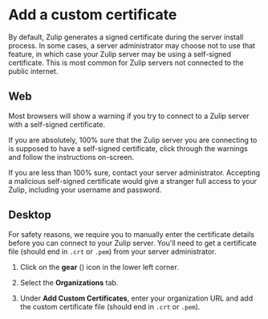 # Add a custom certificate

By default, Zulip generates a signed certificate during the server install
process. In some cases, a server administrator may choose not to use that
feature, in which case your Zulip server may be using a self-signed
certificate. This is most common for Zulip servers not connected to the
public internet.

## Web

Most browsers will show a warning if you try to connect to a Zulip server
with a self-signed certificate.

If you are absolutely, 100% sure that the Zulip server you are connecting to
is supposed to have a self-signed certificate, click through the warnings
and follow the instructions on-screen.

If you are less than 100% sure, contact your server administrator. Accepting
a malicious self-signed certificate would give a stranger full access to
your Zulip, including your username and password.

## Desktop

For safety reasons, we require you to manually enter the certificate details
before you can connect to your Zulip server. You'll need to get a
certificate file (should end in `.crt` or `.pem`) from your server
administrator.

1. Click on the **gear** (<i class="icon-vector-cog"></i>) icon in the lower left corner.

2. Select the **Organizations** tab.

3. Under **Add Custom Certificates**, enter your organization URL and add
   the custom certificate file (should end in `.crt` or `.pem`).
